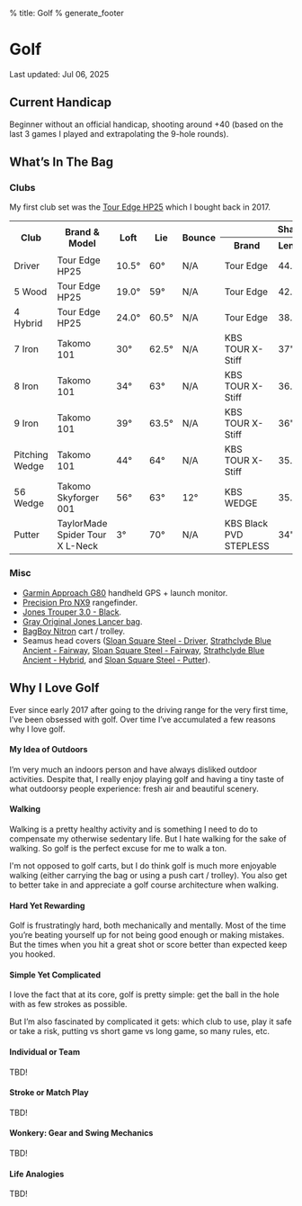 % title: Golf
% generate_footer

# Golf

<span id="last-updated">Last updated: Jul 06, 2025</span>

## Current Handicap

Beginner without an official handicap, shooting around +40 (based on the last 3 games I played and extrapolating the 9-hole rounds).

## What’s In The Bag

### Clubs

My first club set was the [Tour Edge HP25](https://www.touredge.com/hp25mensfullset) which I bought back in 2017.

<div class="table-container">
    <table>
        <tr>
            <th rowspan="2">Club</th>
            <th rowspan="2">Brand & Model</th>
            <th rowspan="2">Loft</th>
            <th rowspan="2">Lie</th>
            <th rowspan="2">Bounce</th>
            <th colspan="5">Shaft</th>
        </tr>
        <tr>
            <th>Brand</th>
            <th>Length</th>
            <th>Material</th>
        </tr>
        <tr>
            <td>Driver</td>
            <td>Tour Edge HP25</td>
            <td>10.5°</td>
            <td>60°</td>
            <td>N/A</td>
            <td>Tour Edge</td>
            <td>44.5"</td>
            <td>Graphite</td>
        </tr>
<!--
        <tr>
            <td>3 Wood</td>
            <td>Tour Edge HP25</td>
            <td>15.0°</td>
            <td>58°</td>
            <td>N/A</td>
            <td>Tour Edge</td>
            <td>43.5"</td>
            <td>Graphite</td>
        </tr>
-->
        <tr>
            <td>5 Wood</td>
            <td>Tour Edge HP25</td>
            <td>19.0°</td>
            <td>59°</td>
            <td>N/A</td>
            <td>Tour Edge</td>
            <td>42.5"</td>
            <td>Graphite</td>
        </tr>
        <tr>
            <td>4 Hybrid</td>
            <td>Tour Edge HP25</td>
            <td>24.0°</td>
            <td>60.5°</td>
            <td>N/A</td>
            <td>Tour Edge</td>
            <td>38.75"</td>
            <td>Graphite</td>
        </tr>
<!--
        <tr>
            <td>4 Iron</td>
            <td>Takomo 101</td>
            <td>20.5°</td>
            <td>61°</td>
            <td>N/A</td>
            <td>KBS TOUR X-Stiff</td>
            <td>38.5"</td>
            <td>Steel</td>
        </tr>
        <tr>
            <td>5 Iron</td>
            <td>Takomo 101</td>
            <td>23°</td>
            <td>61.5°</td>
            <td>N/A</td>
            <td>KBS TOUR X-Stiff</td>
            <td>38"</td>
            <td>Steel</td>
        </tr>
        <tr>
            <td>6 Iron</td>
            <td>Takomo 101</td>
            <td>26°</td>
            <td>62°</td>
            <td>N/A</td>
            <td>KBS TOUR X-Stiff</td>
            <td>37.5"</td>
            <td>Steel</td>
        </tr>
-->
        <tr>
            <td>7 Iron</td>
            <td>Takomo 101</td>
            <td>30°</td>
            <td>62.5°</td>
            <td>N/A</td>
            <td>KBS TOUR X-Stiff</td>
            <td>37"</td>
            <td>Steel</td>
        </tr>
        <tr>
            <td>8 Iron</td>
            <td>Takomo 101</td>
            <td>34°</td>
            <td>63°</td>
            <td>N/A</td>
            <td>KBS TOUR X-Stiff</td>
            <td>36.5"</td>
            <td>Steel</td>
        </tr>
        <tr>
            <td>9 Iron</td>
            <td>Takomo 101</td>
            <td>39°</td>
            <td>63.5°</td>
            <td>N/A</td>
            <td>KBS TOUR X-Stiff</td>
            <td>36"</td>
            <td>Steel</td>
        </tr>
        <tr>
            <td>Pitching Wedge</td>
            <td>Takomo 101</td>
            <td>44°</td>
            <td>64°</td>
            <td>N/A</td>
            <td>KBS TOUR X-Stiff</td>
            <td>35.5"</td>
            <td>Steel</td>
        </tr>
<!--
        <tr>
            <td>48 Wedge</td>
            <td>Takomo Skyforger 001</td>
            <td>48°</td>
            <td>63°</td>
            <td>8°</td>
            <td>KBS WEDGE</td>
            <td>35.5"</td>
            <td>Steel</td>
        </tr>
-->
        <tr>
            <td>56 Wedge</td>
            <td>Takomo Skyforger 001</td>
            <td>56°</td>
            <td>63°</td>
            <td>12°</td>
            <td>KBS WEDGE</td>
            <td>35.25"</td>
            <td>Steel</td>
        </tr>
        <tr>
            <td>Putter</td>
            <td>TaylorMade Spider Tour X L-Neck</td>
            <td>3°</td>
            <td>70°</td>
            <td>N/A</td>
            <td>KBS Black PVD STEPLESS</td>
            <td>34"</td>
            <td>Steel</td>
        </tr>
    </table>
</div>

### Misc

* [Garmin Approach G80](https://buy.garmin.com/en-US/US/p/597253) handheld GPS + launch monitor.
* [Precision Pro NX9](https://precisionprogolf.com/products/nx9-slope-rangefinder) rangefinder.
* [Jones Trouper 3.0 - Black](https://www.jonessportsco.com/collections/stand-bags/products/trouper-3-0-black).
* [Gray Original Jones Lancer bag](https://www.jonessportsco.com/collections/carry-bags/products/original-jones-lancer?variant=31624055128117).
* [BagBoy Nitron](https://www.amazon.com/gp/product/B07NDZ5GHY) cart / trolley.
* Seamus head covers ([Sloan Square Steel - Driver](https://www.seamusgolf.com/products/sloan-square-steel), [Strathclyde Blue Ancient - Fairway](https://www.seamusgolf.com/products/strathclyde-blue-ancient?variant=565505325), [Sloan Square Steel - Fairway](https://www.seamusgolf.com/products/sloan-square-steel?variant=33021410639958), [Strathclyde Blue Ancient - Hybrid](https://www.seamusgolf.com/products/strathclyde-blue-ancient?variant=565505329), and [Sloan Square Steel - Putter](https://www.seamusgolf.com/products/sloan-square-steel-magnet-putter-cover)).

## Why I Love Golf

Ever since early 2017 after going to the driving range for the very first time, I’ve been obsessed with golf. Over time I’ve accumulated a few reasons why I love golf.

#### My Idea of Outdoors

I’m very much an indoors person and have always disliked outdoor activities. Despite that, I really enjoy playing golf and having a tiny taste of what outdoorsy people experience: fresh air and beautiful scenery.

#### Walking

Walking is a pretty healthy activity and is something I need to do to compensate my otherwise sedentary life. But I hate walking for the sake of walking. So golf is the perfect excuse for me to walk a ton.

I'm not opposed to golf carts, but I do think golf is much more enjoyable walking (either carrying the bag or using a push cart / trolley). You also get to better take in and appreciate a golf course architecture when walking.

#### Hard Yet Rewarding

Golf is frustratingly hard, both mechanically and mentally. Most of the time you’re beating yourself up for not being good enough or making mistakes. But the times when you hit a great shot or score better than expected keep you hooked.

#### Simple Yet Complicated

I love the fact that at its core, golf is pretty simple: get the ball in the hole with as few strokes as possible.

But I’m also fascinated by complicated it gets: which club to use, play it safe or take a risk, putting vs short game vs long game, so many rules, etc.

#### Individual or Team

TBD!

#### Stroke or Match Play

TBD!

#### Wonkery: Gear and Swing Mechanics

TBD!

#### Life Analogies

TBD!
